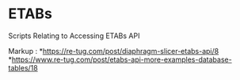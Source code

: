 # ETABs
Scripts Relating to Accessing ETABs API

Markup :  *https://re-tug.com/post/diaphragm-slicer-etabs-api/8
          *https://www.re-tug.com/post/etabs-api-more-examples-database-tables/18

